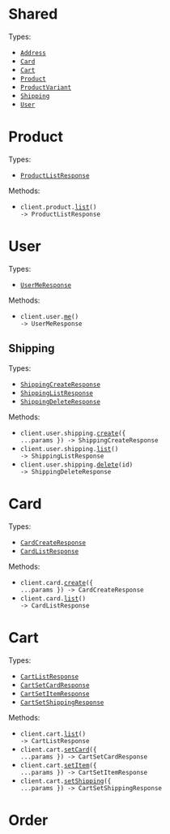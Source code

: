 # Shared

Types:

- <code><a href="./src/resources/shared.ts">Address</a></code>
- <code><a href="./src/resources/shared.ts">Card</a></code>
- <code><a href="./src/resources/shared.ts">Cart</a></code>
- <code><a href="./src/resources/shared.ts">Product</a></code>
- <code><a href="./src/resources/shared.ts">ProductVariant</a></code>
- <code><a href="./src/resources/shared.ts">Shipping</a></code>
- <code><a href="./src/resources/shared.ts">User</a></code>

# Product

Types:

- <code><a href="./src/resources/product.ts">ProductListResponse</a></code>

Methods:

- <code title="get /product">client.product.<a href="./src/resources/product.ts">list</a>() -> ProductListResponse</code>

# User

Types:

- <code><a href="./src/resources/user/user.ts">UserMeResponse</a></code>

Methods:

- <code title="get /user/me">client.user.<a href="./src/resources/user/user.ts">me</a>() -> UserMeResponse</code>

## Shipping

Types:

- <code><a href="./src/resources/user/shipping.ts">ShippingCreateResponse</a></code>
- <code><a href="./src/resources/user/shipping.ts">ShippingListResponse</a></code>
- <code><a href="./src/resources/user/shipping.ts">ShippingDeleteResponse</a></code>

Methods:

- <code title="post /user/shipping">client.user.shipping.<a href="./src/resources/user/shipping.ts">create</a>({ ...params }) -> ShippingCreateResponse</code>
- <code title="get /user/shipping">client.user.shipping.<a href="./src/resources/user/shipping.ts">list</a>() -> ShippingListResponse</code>
- <code title="delete /user/shipping/{id}">client.user.shipping.<a href="./src/resources/user/shipping.ts">delete</a>(id) -> ShippingDeleteResponse</code>

# Card

Types:

- <code><a href="./src/resources/card.ts">CardCreateResponse</a></code>
- <code><a href="./src/resources/card.ts">CardListResponse</a></code>

Methods:

- <code title="post /card">client.card.<a href="./src/resources/card.ts">create</a>({ ...params }) -> CardCreateResponse</code>
- <code title="get /card">client.card.<a href="./src/resources/card.ts">list</a>() -> CardListResponse</code>

# Cart

Types:

- <code><a href="./src/resources/cart.ts">CartListResponse</a></code>
- <code><a href="./src/resources/cart.ts">CartSetCardResponse</a></code>
- <code><a href="./src/resources/cart.ts">CartSetItemResponse</a></code>
- <code><a href="./src/resources/cart.ts">CartSetShippingResponse</a></code>

Methods:

- <code title="get /cart">client.cart.<a href="./src/resources/cart.ts">list</a>() -> CartListResponse</code>
- <code title="put /cart/card">client.cart.<a href="./src/resources/cart.ts">setCard</a>({ ...params }) -> CartSetCardResponse</code>
- <code title="put /cart/item">client.cart.<a href="./src/resources/cart.ts">setItem</a>({ ...params }) -> CartSetItemResponse</code>
- <code title="put /cart/shipping">client.cart.<a href="./src/resources/cart.ts">setShipping</a>({ ...params }) -> CartSetShippingResponse</code>

# Order
